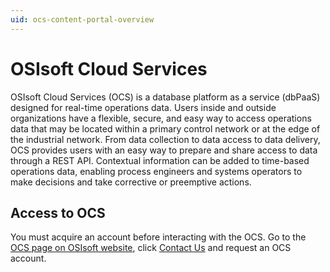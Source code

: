 ```yaml
---
uid: ocs-content-portal-overview
---
```


# OSIsoft Cloud Services

OSIsoft Cloud Services (OCS) is a database platform as a service (dbPaaS) designed for real-time operations data. Users inside and outside organizations have a flexible, secure, and easy way to access operations data that may be located within a primary control network or at the edge of the industrial network. From data collection to data access to data delivery, OCS provides users with an easy way to prepare and share access to data through a REST API. Contextual information can be added to time-based operations data, enabling process engineers and systems operators to make decisions and take corrective or preemptive actions. 

## Access to OCS

You must acquire an account before interacting with the OCS. 
Go to the [OCS page on OSIsoft website](https://www.osisoft.com/pi-system/pi-cloud/osisoft-cloud-services), click [Contact Us](https://www.osisoft.com/contact) and request an OCS account.